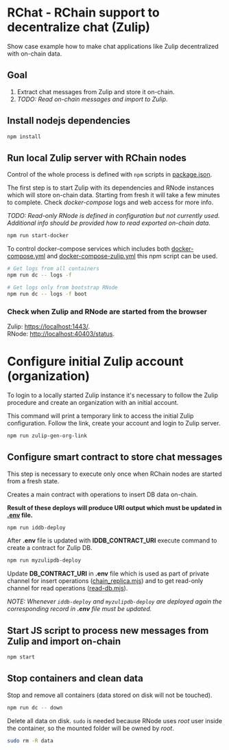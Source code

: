 # RChat - RChain support to decentralize chat (Zulip)

Show case example how to make chat applications like Zulip decentralized with on-chain data.

## Goal

1. Extract chat messages from Zulip and store it on-chain.
1. _TODO: Read on-chain messages and import to Zulip_.

## Install nodejs dependencies

```sh
npm install
```

## Run local Zulip server with RChain nodes

Control of the whole process is defined with `npm` scripts in [package.json](package.json).

The first step is to start Zulip with its dependencies and RNode instances which will store on-chain data. Starting from fresh it will take a few minutes to complete. Check _docker-compose_ logs and web access for more info.

_TODO: Read-only RNode is defined in configuration but not currently used. Additional info should be provided how to read exported on-chain data._

```sh
npm run start-docker
```

To control docker-compose services which includes both [docker-compose.yml](docker-compose.yml) and [docker-compose-zulip.yml](docker-compose-zulip.yml) this npm script can be used.

```sh
# Get logs from all containers
npm run dc -- logs -f

# Get logs only from bootstrap RNode
npm run dc -- logs -f boot
```

### Check when Zulip and RNode are started from the browser

Zulip: [https://localhost:1443/](https://localhost:1443/).  
RNode: [http://localhost:40403/status](http://localhost:40403/status).

# Configure initial Zulip account (organization)

To login to a locally started Zulip instance it's necessary to follow the Zulip procedure and create an organization with an initial account.

This command will print a temporary link to access the initial Zulip configuration. Follow the link, create your account and login to Zulip server.

```sh
npm run zulip-gen-org-link
```

## Configure smart contract to store chat messages

This step is necessary to execute only once when RChain nodes are started from a fresh state.

Creates a main contract with operations to insert DB data on-chain.

**Result of these deploys will produce URI output which must be updated in [**.env**](.env) file.**

```sh
npm run iddb-deploy
```

After __.env__ file is updated with __IDDB_CONTRACT_URI__ execute command to create a contract for Zulip DB.

```sh
npm run myzulipdb-deploy
```

Update __DB_CONTRACT_URI__ in __.env__ file which is used as part of private channel for insert operations ([chain_replica.mjs](chain_replica.mjs)) and to get read-only channel for read operations ([read-db.mjs](read-db.mjs)).

_NOTE: Whenever `iddb-deploy` and `myzulipdb-deploy` are deployed again the corresponding record in __.env__ file must be updated._

## Start JS script to process new messages from Zulip and import on-chain

```sh
npm start
```

## Stop containers and clean data

Stop and remove all containers (data stored on disk will not be touched).

```sh
npm run dc -- down
```

Delete all data on disk. `sudo` is needed because RNode uses _root_ user inside the container, so the mounted folder will be owned by _root_. 

```sh
sudo rm -R data
```
